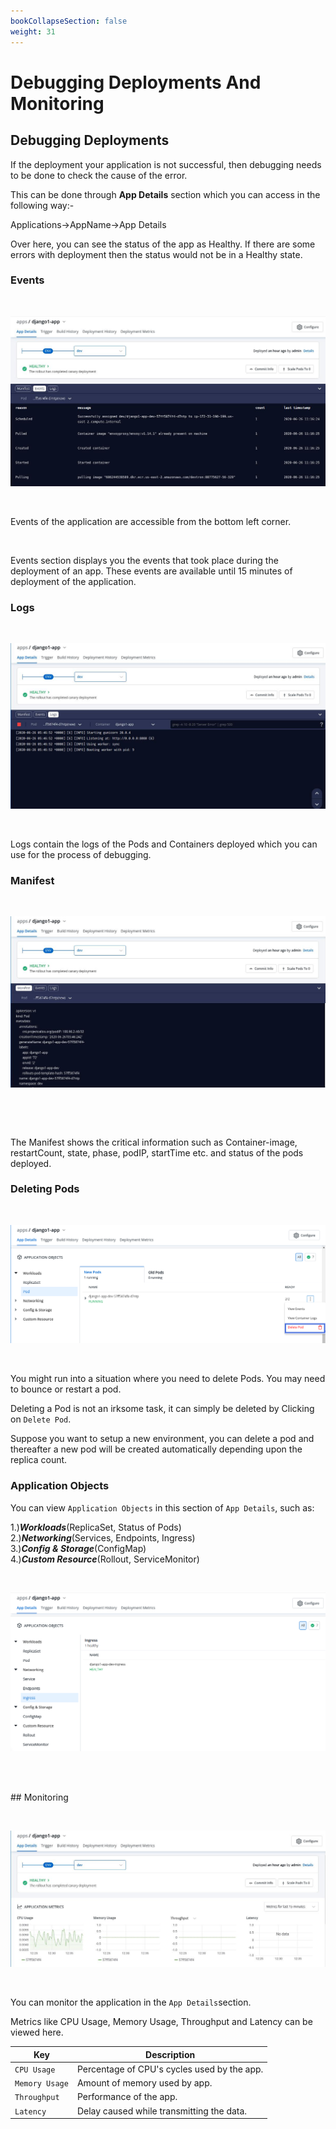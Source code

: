 ```yaml
---
bookCollapseSection: false
weight: 31
---
```

# Debugging Deployments And Monitoring
## Debugging Deployments


If the deployment your application is not successful, then debugging needs to be done to check the cause of the error.

This can be done through **App Details** section which you can access in the following way:- 

Applications->AppName->App Details

Over here, you can see the status of the app as Healthy. If there are some errors with deployment then the status would not be in a Healthy state.


### Events

&nbsp;&nbsp;

![Debuggind Deployment](../events1.jpg "Debuggind Deployment")

&nbsp;&nbsp;

Events of the application are accessible from the bottom left corner.

<br />

Events section displays you the events that took place during the deployment of an app. These events are available until 15 minutes of deployment of the application.



### Logs

&nbsp;&nbsp;

![Debuggind Deployment](../events2.jpg "Debuggind Deployment")

&nbsp;&nbsp;

Logs contain the logs of the Pods and Containers deployed which you can use for the process of debugging.

### Manifest

&nbsp;&nbsp;

![Debuggind Deployment](../events3.jpg "Debuggind Deployment")

&nbsp;&nbsp;

<br />

The Manifest shows the critical information such as Container-image, restartCount, state, phase, podIP, startTime etc. and status of the pods deployed.

### Deleting Pods

&nbsp;&nbsp;

![Debugging Deployment](../events5.png "Debuggind Deployment")

&nbsp;&nbsp;

You might run into a situation where you need to delete Pods. You may need to bounce or restart a pod.

Deleting a Pod is not an irksome task, it can simply be deleted by Clicking on `Delete Pod`.

Suppose you want to setup a new environment, you can delete a pod and thereafter a new pod will be created automatically depending upon the replica count.


### Application Objects

You can view `Application Objects` in this section of `App Details`, such as:

1.)***Workloads***(ReplicaSet, Status of Pods) <br />
2.)***Networking***(Services, Endpoints, Ingress) <br />
3.)***Config & Storage***(ConfigMap) <br />
4.)***Custom Resource***(Rollout, ServiceMonitor) <br />


&nbsp;&nbsp;

![Debugging Deployment](../events6.png "Debuggind Deployment")

&nbsp;&nbsp;


<br />
## Monitoring

&nbsp;&nbsp;

![Debuggind Deployment](../events4.jpg "Debuggind Deployment")

&nbsp;&nbsp;

You can monitor the application in the `App Details`section.

Metrics like CPU Usage, Memory Usage, Throughput and Latency can be viewed here.

Key | Description
----|----
`CPU Usage` | Percentage of CPU's cycles used by the app.
`Memory Usage` | Amount of memory used by app.
`Throughput` | Performance of the app.
`Latency` | Delay caused while transmitting the data.









  
